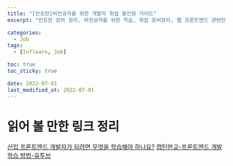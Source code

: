 ```yaml
---
title: "[인프런]비전공자를 위한 개발자 취업 올인원 가이드"
excerpt: "인프런 강의 정리, 비전공자를 위한 학습, 취업 준비정리, 웹 프론트엔드 관련만 따로 정리"

categories:
  - Job
tags:
  - [Inflearn, Job]

toc: true
toc_sticky: true

date: 2022-07-01
last_modified_at: 2022-07-01
---
```


# 읽어 볼 만한 링크 정리

[신입 프론트엔드 개발자가 되려면 무엇을 학습해야 하나요?](https://jbee.io/essay/for_junior_frontend_developer/)
[캡틴판교-프론트엔드 개발 학습 방법-유투브](https://youtu.be/IXtfqhBIQos)
